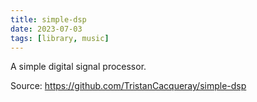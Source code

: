 ```yaml
---
title: simple-dsp
date: 2023-07-03
tags: [library, music]
---
```


A simple digital signal processor.

Source: https://github.com/TristanCacqueray/simple-dsp
